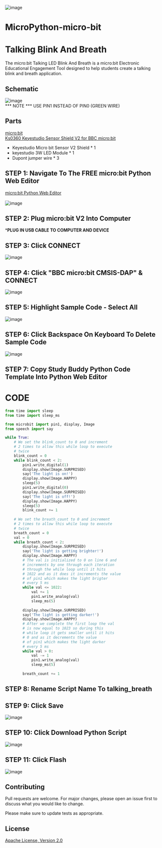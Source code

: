 ![image](https://github.com/mytechnotalent/MicroPython-micro-bit_Talking_Blink_And_Breath/blob/main/MicroPython-micro-bit%20Talking%20Blink%20And%20Breath.png?raw=true)

# MicroPython-micro-bit
# Talking Blink And Breath
The micro:bit Talking LED Blink And Breath is a micro:bit Electronic Educational Engagement Tool designed to help students create a talking blink and breath application.

## Schematic
![image](https://github.com/mytechnotalent/MicroPython-micro-bit_Talking_Blink_And_Breath/blob/main/schematic.png?raw=true)<br>
*** NOTE *** USE PIN1 INSTEAD OF PIN0 (GREEN WIRE)

## Parts
[micro:bit](https://microbit.org/buy/?location=US&version=microbitV2)<br>
[Ks0360 Keyestudio Sensor Shield V2 for BBC micro:bit](https://www.amazon.com/gp/product/B08H7VSLZH/)<br>
* Keyestudio Micro bit Sensor V2 Shield * 1
* keyestudio 3W LED Module * 1
* Dupont jumper wire * 3

## STEP 1: Navigate To The FREE micro:bit Python Web Editor
[micro:bit Python Web Editor](https://python.microbit.org/v/beta)<br><br>
![image](https://github.com/mytechnotalent/MicroPython-micro-bit_Talking_Blink_And_Breath/blob/main/STEP%201.png?raw=true)

## STEP 2: Plug micro:bit V2 Into Computer
***PLUG IN USB CABLE TO COMPUTER AND DEVICE**

## STEP 3: Click CONNECT
![image](https://github.com/mytechnotalent/MicroPython-micro-bit_Talking_Blink_And_Breath/blob/main/STEP%203.png?raw=true)

## STEP 4: Click "BBC micro:bit CMSIS-DAP" & CONNECT
![image](https://github.com/mytechnotalent/MicroPython-micro-bit_Talking_Blink_And_Breath/blob/main/STEP%204.png?raw=true)

## STEP 5: Highlight Sample Code - Select All
![image](https://github.com/mytechnotalent/MicroPython-micro-bit_Talking_Blink_And_Breath/blob/main/STEP%205.png?raw=true)

## STEP 6: Click Backspace On Keyboard To Delete Sample Code
![image](https://github.com/mytechnotalent/MicroPython-micro-bit_Talking_Blink_And_Breath/blob/main/STEP%206.png?raw=true)

## STEP 7: Copy Study Buddy Python Code Template Into Python Web Editor

# CODE
```python
from time import sleep
from time import sleep_ms

from microbit import pin1, display, Image
from speech import say

while True:
    # We set the blink_count to 0 and increment
    # 2 times to allow this while loop to execute
    # twice
    blink_count = 0
    while blink_count < 2:
        pin1.write_digital(1)
        display.show(Image.SURPRISED)
        say('The light is on!')
        display.show(Image.HAPPY)
        sleep(5)
        pin1.write_digital(0)
        display.show(Image.SURPRISED)
        say('The light is off!')
        display.show(Image.HAPPY)
        sleep(5)
        blink_count += 1
        
    # We set the breath_count to 0 and increment
    # 2 times to allow this while loop to execute
    # twice
    breath_count = 0    
    val = 0
    while breath_count < 2:
        display.show(Image.SURPRISED)
        say('The light is getting brighter!')
        display.show(Image.HAPPY)
        # The val is initialized to 0 on line 6 and 
        # increments by one through each iteration
        # through the while loop until it hits 
        # 1022 and as it does it increments the value
        # of pin1 which makes the light brigter
        # every 5 ms
        while val <= 1022:
            val += 1
            pin1.write_analog(val)
            sleep_ms(5)
       
        display.show(Image.SURPRISED)
        say('The light is getting darker!')
        display.show(Image.HAPPY)    
        # After we complete the first loop the val
        # is now equal to 1023 so during this
        # while loop it gets smaller until it hits 
        # 0 and as it decrements the value
        # of pin1 which makes the light darker
        # every 5 ms
        while val > 0:
            val -= 1
            pin1.write_analog(val)
            sleep_ms(5)
            
        breath_count += 1
 ```       
 
 ## STEP 8: Rename Script Name To talking_breath

## STEP 9: Click Save
![image](https://github.com/mytechnotalent/MicroPython-micro-bit_Talking_Blink_And_Breath/blob/main/STEP%209.png?raw=true)

## STEP 10: Click Download Python Script
![image](https://github.com/mytechnotalent/MicroPython-micro-bit_Talking_Blink_And_Breath/blob/main/STEP%2010.png?raw=true)

## STEP 11: Click Flash
![image](https://github.com/mytechnotalent/MicroPython-micro-bit_Talking_Blink_And_Breath/blob/main/STEP%2011.png?raw=true)

## Contributing
Pull requests are welcome. For major changes, please open an issue first to discuss what you would like to change.

Please make sure to update tests as appropriate.

## License
[Apache License, Version 2.0](https://www.apache.org/licenses/LICENSE-2.0)
